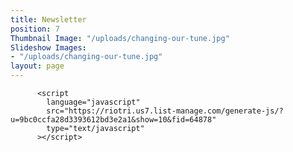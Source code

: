 ```yaml
---
title: Newsletter
position: 7
Thumbnail Image: "/uploads/changing-our-tune.jpg"
Slideshow Images:
- "/uploads/changing-our-tune.jpg"
layout: page
---
```


<style type="text/css">
            .display_archive {font-family: arial,verdana; font-size: 12px;}
          .campaign {line-height: 125%; margin: 5px;}
          </style>
          <script
            language="javascript"
            src="https://riotri.us7.list-manage.com/generate-js/?u=9bc0ccfa28d3393612bd3e2a1&show=10&fid=64878"
            type="text/javascript"
          ></script>